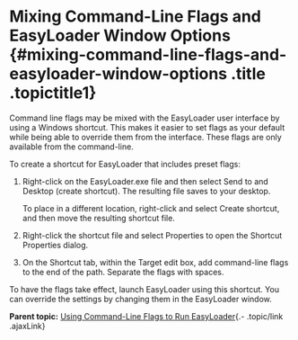 Mixing Command-Line Flags and EasyLoader Window Options {#mixing-command-line-flags-and-easyloader-window-options .title .topictitle1}
=======================================================

<div class="body taskbody">

<div class="section context">

Command line flags may be mixed with the EasyLoader user interface by using a Windows shortcut. This makes it easier to set flags as your default while being able to override them from the interface. These flags are only available from the command-line.

</div>

To create a shortcut for EasyLoader that includes preset flags:

1.  <span class="ph cmd">Right-click on the <span class="ph filepath">EasyLoader.exe</span> file and then select <span class="ph uicontrol">Send to</span> and <span class="ph uicontrol">Desktop (create shortcut)</span>. The resulting file saves to your desktop.</span>
    <div class="itemgroup info">

    To place in a different location, right-click and select <span class="ph uicontrol">Create shortcut</span>, and then move the resulting shortcut file.

    </div>

2.  <span class="ph cmd">Right-click the shortcut file and select <span class="ph uicontrol">Properties</span> to open the <span class="keyword wintitle">Shortcut Properties</span> dialog.</span>
3.  <span class="ph cmd">On the <span class="ph uicontrol">Shortcut</span> tab, within the <span class="ph uicontrol">Target</span> edit box, add command-line flags to the end of the path. Separate the flags with spaces.</span>

<div class="section result">

To have the flags take effect, launch EasyLoader using this shortcut. You can override the settings by changing them in the EasyLoader window.

</div>

</div>

<div class="related-links" functx="http://www.functx.com">

<div class="related-links-title">

</div>

<div class="familylinks">

<div class="parentlink">

**Parent topic:** [Using Command-Line Flags to Run EasyLoader](guide/../guide/usingcommandlineflags.html){.- .topic/link .ajaxLink}

</div>

</div>

</div>
